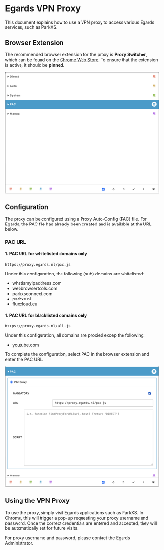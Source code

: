 # Egards VPN Proxy

This document explains how to use a VPN proxy to access various Egards services, such as ParkXS.

## Browser Extension

The recommended browser extension for the proxy is **Proxy Switcher**, which can be found on the 
[Chrome Web Store](https://chromewebstore.google.com/detail/proxy-switcher/iejkjpdckomcjdhmkemlfdapjodcpgih). To ensure that the extension is active, it should be **pinned**.

![Proxy Switcher Extension Screen](img/pac.js-first-screen.png)

## Configuration

The proxy can be configured using a Proxy Auto-Config (PAC) file. For Egards, the PAC file has already been created 
and is available at the URL below.

### PAC URL
#### 1. PAC URL for whitelisted domains only
```
https://proxy.egards.nl/pac.js
```
Under this configuration, the following (sub) domains are whitelisted:
- whatismyipaddress.com
- webbrowsertools.com
- parkxsconnect.com
- parkxs.nl
- fluxcloud.eu

#### 1. PAC URL for blacklisted domains only
```
https://proxy.egards.nl/all.js
```
Under this configuration, all domains are proxied excep the following:
- youtube.com

To complete the configuration, select PAC in the browser extension and enter the PAC URL.

![PAC URL](img/proxy-switcher-select-pac.png)

## Using the VPN Proxy
To use the proxy, simply visit Egards applications such as ParkXS. In Chrome, this will trigger a pop-up requesting your proxy username and password. Once the correct credentials are entered and accepted, they will be automatically set for future visits.

For proxy username and password, please contact the Egards Administrator.